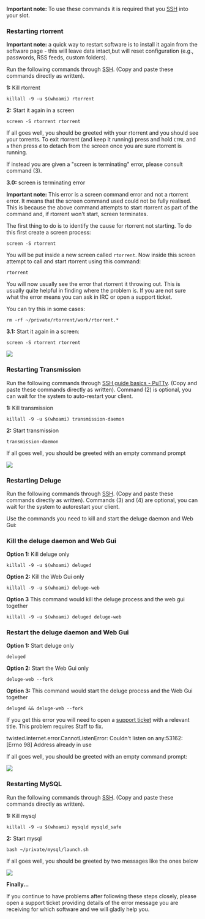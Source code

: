 
**Important note:** To use these commands it is required that you [SSH](https://www.feralhosting.com/faq/view?question=12) into your slot.

### Restarting rtorrent

**Important note:** a quick way to restart software is to install it again from the software page - this will leave data intact,but will reset configuration (e.g., passwords, RSS feeds, custom folders).

Run the following commands through [SSH](https://www.feralhosting.com/faq/view?question=12). (Copy and paste these commands directly as written). 

**1:** Kill rtorrent
 
~~~
killall -9 -u $(whoami) rtorrent
~~~

**2:** Start it again in a screen

~~~
screen -S rtorrent rtorrent
~~~

If all goes well, you should be greeted with your rtorrent  and you should see your torrents. To exit rtorrent (and keep it running) press and hold `CTRL` and `a` then press `d` to detach from the screen once you are sure rtorrent is running.

If instead you are given a "screen is terminating" error, please consult command (3).

**3.0:** screen is terminating error

**Important note:** This error is a screen command error and not a rtorrent error. It means that the screen command used could not be fully realised. This is because the above command attempts to start rtorrent as part of the command and, if rtorrent won't start, screen terminates.

The first thing to do is to identify the cause for rtorrent not starting. To do this first create a screen process:

~~~
screen -S rtorrent
~~~

You will be put inside a new screen called `rtorrent`. Now inside this screen attempt to call and start rtorrent using this command:

~~~
rtorrent
~~~

You will now usually see the error that rtorrent it throwing out. This is usually quite helpful in finding where the problem is. If you are not sure what the error means you can ask in IRC or open a support ticket.

You can try this in some cases: 

~~~
rm -rf ~/private/rtorrent/work/rtorrent.*
~~~

**3.1:** Start it again in a screen:

~~~
screen -S rtorrent rtorrent
~~~

![](https://raw.github.com/feralhosting/feralfilehosting/master/Feral%20Wiki/Installable%20software/Restarting%20-%20rtorrent%20-%20Deluge%20-%20Transmission%20-%20MySQL/1.png)

### Restarting Transmission

Run the following commands through [SSH guide basics - PuTTy](https://www.feralhosting.com/faq/view?question=12). (Copy and paste these commands directly as written). Command (2) is optional, you can wait for the system to auto-restart your client.   

**1:** Kill transmission

~~~
killall -9 -u $(whoami) transmission-daemon
~~~

**2:** Start transmission

~~~
transmission-daemon
~~~

If all goes well, you should be greeted with an empty command prompt

![](https://raw.github.com/feralhosting/feralfilehosting/master/Feral%20Wiki/Installable%20software/Restarting%20-%20rtorrent%20-%20Deluge%20-%20Transmission%20-%20MySQL/2.png)

### Restarting Deluge

Run the following commands through [ SSH](https://www.feralhosting.com/faq/view?question=12). (Copy and paste these commands directly as written). Commands (3) and (4) are optional, you can wait for the system to autorestart your client.

Use the commands you need to kill and start the deluge daemon and Web Gui:

### Kill the deluge daemon and Web Gui

**Option 1:** Kill deluge only

~~~
killall -9 -u $(whoami) deluged
~~~

**Option 2:** Kill the Web Gui only

~~~
killall -9 -u $(whoami) deluge-web
~~~

**Option 3** This command would kill the deluge process and the web gui together

~~~
killall -9 -u $(whoami) deluged deluge-web
~~~

### Restart the deluge daemon and Web Gui

**Option 1:** Start deluge only

~~~
deluged
~~~

**Option 2:** Start the Web Gui only

~~~
deluge-web --fork
~~~

**Option 3:** This command would start the deluge process and the Web Gui together

~~~
deluged && deluge-web --fork
~~~

If you get this error you will need to open a [support ticket](https://www.feralhosting.com/manager/tickets/) with a relevant title. This problem requires Staff to fix.

twisted.internet.error.CannotListenError: Couldn't listen on any:53162: [Errno 98] Address already in use

If all goes well, you should be greeted with an empty command prompt:

![](https://raw.github.com/feralhosting/feralfilehosting/master/Feral%20Wiki/Installable%20software/Restarting%20-%20rtorrent%20-%20Deluge%20-%20Transmission%20-%20MySQL/3.png)

### Restarting MySQL

Run the following commands through [ SSH](https://www.feralhosting.com/faq/view?question=12). (Copy and paste these commands directly as written). 

**1:** Kill mysql

~~~
killall -9 -u $(whoami) mysqld mysqld_safe
~~~

**2:** Start mysql

~~~
bash ~/private/mysql/launch.sh
~~~

If all goes well, you should be greeted by two messages like the ones below

![](https://raw.github.com/feralhosting/feralfilehosting/master/Feral%20Wiki/Installable%20software/Restarting%20-%20rtorrent%20-%20Deluge%20-%20Transmission%20-%20MySQL/4.png)

**Finally...**

If you continue to have problems after following these steps closely, please open a support ticket providing details of the error message you are receiving for which software and we will gladly help you.



